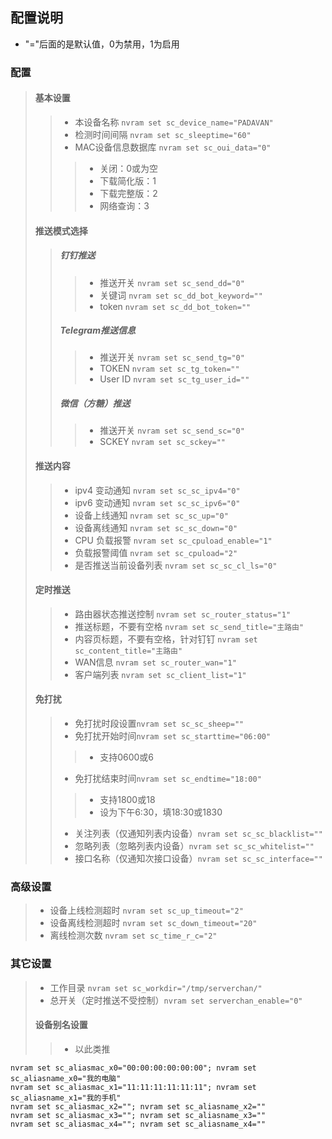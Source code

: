 ## 配置说明
* "="后面的是默认值，0为禁用，1为启用
### 配置
>#### 基本设置
>>* 本设备名称 ```nvram set sc_device_name="PADAVAN"```
>>* 检测时间间隔 ```nvram set sc_sleeptime="60"```
>>* MAC设备信息数据库 ```nvram set sc_oui_data="0"```
>>> * 关闭：0或为空
>>> * 下载简化版：1
>>> * 下载完整版：2
>>> * 网络查询：3
>#### 推送模式选择
>>##### 钉钉推送
>>>* 推送开关 ```nvram set sc_send_dd="0"```
>>>* 关键词 ```nvram set sc_dd_bot_keyword=""```
>>>* token ```nvram set sc_dd_bot_token=""```
>>##### Telegram推送信息
>>>* 推送开关 ```nvram set sc_send_tg="0"```
>>>* TOKEN ```nvram set sc_tg_token=""```
>>>* User ID ```nvram set sc_tg_user_id=""```
>>#####  微信（方糖）推送
>>>* 推送开关 ```nvram set sc_send_sc="0"```
>>>*	SCKEY ```nvram set sc_sckey=""```
>#### 推送内容
>>* ipv4 变动通知 ```nvram set sc_sc_ipv4="0"```
>>* ipv6 变动通知 ```nvram set sc_sc_ipv6="0"```
>>* 设备上线通知 ```nvram set sc_sc_up="0"```
>>* 设备离线通知 ```nvram set sc_sc_down="0"```
>>* CPU 负载报警 ```nvram set sc_cpuload_enable="1"```
>>* 负载报警阈值 ```nvram set sc_cpuload="2"```
>>* 是否推送当前设备列表 ```nvram set sc_sc_cl_ls="0"```
>#### 定时推送
>>* 路由器状态推送控制 ```nvram set sc_router_status="1"```
>>* 推送标题，不要有空格 ```nvram set sc_send_title="主路由"```
>>* 内容页标题，不要有空格，针对钉钉 ```nvram set sc_content_title="主路由"```
>>* WAN信息 ```nvram set sc_router_wan="1"```
>>* 客户端列表 ```nvram set sc_client_list="1"```
>#### 免打扰
>>* 免打扰时段设置```nvram set sc_sc_sheep=""```
>>* 免打扰开始时间```nvram set sc_starttime="06:00"```
>>>* 支持0600或6
>>* 免打扰结束时间```nvram set sc_endtime="18:00"```
>>>* 支持1800或18
>>>* 设为下午6:30，填18:30或1830
>>* 关注列表（仅通知列表内设备）```nvram set sc_sc_blacklist=""```
>>* 忽略列表（忽略列表内设备）```nvram set sc_sc_whitelist=""```
>>* 接口名称（仅通知次接口设备）```nvram set sc_sc_interface=""```
### 高级设置
>* 设备上线检测超时 ```nvram set sc_up_timeout="2"```
>* 设备离线检测超时 ```nvram set sc_down_timeout="20"```
>* 离线检测次数 ```nvram set sc_time_r_c="2"```
### 其它设置
>* 工作目录 ```nvram set sc_workdir="/tmp/serverchan/"```
>* 总开关（定时推送不受控制）```nvram set serverchan_enable="0"```
> #### 设备别名设置
>> * 以此类推
  ```
  nvram set sc_aliasmac_x0="00:00:00:00:00:00"; nvram set sc_aliasname_x0="我的电脑"
  nvram set sc_aliasmac_x1="11:11:11:11:11:11"; nvram set sc_aliasname_x1="我的手机"
  nvram set sc_aliasmac_x2=""; nvram set sc_aliasname_x2=""
  nvram set sc_aliasmac_x3=""; nvram set sc_aliasname_x3=""
  nvram set sc_aliasmac_x4=""; nvram set sc_aliasname_x4=""
  ```
